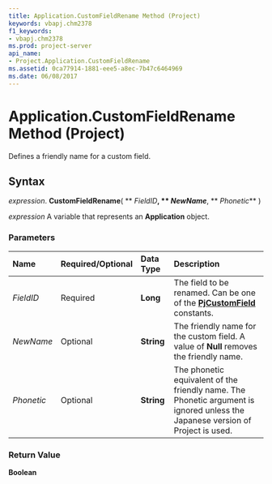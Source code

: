 ```yaml
---
title: Application.CustomFieldRename Method (Project)
keywords: vbapj.chm2378
f1_keywords:
- vbapj.chm2378
ms.prod: project-server
api_name:
- Project.Application.CustomFieldRename
ms.assetid: 0ca77914-1881-eee5-a8ec-7b47c6464969
ms.date: 06/08/2017
---
```



# Application.CustomFieldRename Method (Project)

Defines a friendly name for a custom field.


## Syntax

 _expression_. **CustomFieldRename**( ** _FieldID_**, ** _NewName_**, ** _Phonetic_** )

 _expression_ A variable that represents an **Application** object.


### Parameters



|**Name**|**Required/Optional**|**Data Type**|**Description**|
|:-----|:-----|:-----|:-----|
| _FieldID_|Required|**Long**|The field to be renamed. Can be one of the **[PjCustomField](pjcustomfield-enumeration-project.md)** constants.|
| _NewName_|Optional|**String**|The friendly name for the custom field. A value of **Null** removes the friendly name.|
| _Phonetic_|Optional|**String**|The phonetic equivalent of the friendly name. The Phonetic argument is ignored unless the Japanese version of Project is used.|

### Return Value

 **Boolean**



